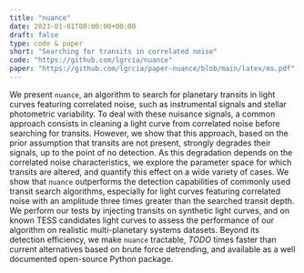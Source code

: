 ```yaml
---
title: "nuance"
date: 2023-01-01T00:00:00+00:00
draft: false
type: code & paper
short: "Searching for transits in correlated noise"
code: "https://github.com/lgrcia/nuance"
paper: "https://github.com/lgrcia/paper-nuance/blob/main/latex/ms.pdf"
---
```


We present `nuance`, an algorithm to search for planetary transits in light curves featuring correlated noise, such as instrumental signals and stellar photometric variability. To deal with these nuisance signals, a common approach consists in cleaning a light curve from correlated noise before searching for transits. However, we show that this approach, based on the prior assumption that transits are not present, strongly degrades their signals, up to the point of no detection. As this degradation depends on the correlated noise characteristics, we explore the parameter space for which transits are altered, and quantify this effect on a wide variety of cases. We show that `nuance` outperforms the detection capabilities of commonly used transit search algorithms, especially for light curves featuring correlated noise with an amplitude three times greater than the searched transit depth. We perform our tests by injecting transits on synthetic light curves, and on known TESS candidates light curves to assess the performance of our algorithm on realistic multi-planetary systems datasets. Beyond its detection efficiency, we make `nuance` tractable, *TODO* times faster than current alternatives based on brute force detrending, and available as a well documented open-source Python package.


